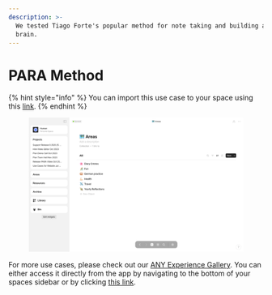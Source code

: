```yaml
---
description: >-
  We tested Tiago Forte's popular method for note taking and building a second
  brain.
---
```


# PARA Method

{% hint style="info" %}
You can import this use case to your space using this [link](https://gallery.any.coop/?experience=para_lite).
{% endhint %}

<figure><img src="../.gitbook/assets/screenshot-1.png" alt=""><figcaption></figcaption></figure>

For more use cases, please check out our [ANY Experience Gallery](../advanced/community/any-experience-gallery.md). You can either access it directly from the app by navigating to the bottom of your spaces sidebar or by clicking [this link](https://gallery.any.coop/).
